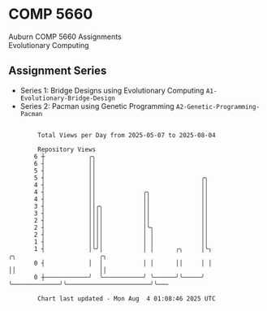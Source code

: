# COMP 5660
Auburn COMP 5660 Assignments  
Evolutionary Computing

## Assignment Series
- Series 1: Bridge Designs using Evolutionary Computing `A1-Evolutionary-Bridge-Design`
- Series 2: Pacman using Genetic Programming `A2-Genetic-Programming-Pacman`

```

        Total Views per Day from 2025-05-07 to 2025-08-04

        Repository Views
       6 ┼            ╭╮
       6 ┤            ││
       5 ┤            ││
       5 ┤            ││                             ╭╮
       4 ┤            ││                             ││
       4 ┤            ││             ╭╮              ││
       4 ┤            ││             ││              ││
       3 ┤            ││╭╮           ││              ││
       3 ┤            ││││           ││              ││
       2 ┤            ││││           ││              ││
       2 ┤            ││││           │╰╮             ││
       2 ┤            ││││           │ │             ││
       1 ┤            ││││           │ │             ││
       1 ┤            │╰╯│           │ │      ╭╮     │╰╮             ╭╮                       ╭╮
       0 ┤            │  │           │ │      ││     │ │             ││                       ││
       0 ┼────────────╯  ╰───────────╯ ╰──────╯╰─────╯ ╰─────────────╯╰───────────────────────╯╰───

        Chart last updated - Mon Aug  4 01:08:46 2025 UTC
        
```

